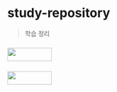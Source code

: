 # study-repository

> 학습 정리

<!-- <img src="https://img.shields.io/badge/HTML-E34F26?style=flat-square&logo=HTML5&logoColor=white"/>
<img src="https://img.shields.io/badge/CSS3-1572B6?style=flat-square&logo=CSS3&logoColor=white"/> -->
<!-- <img src="https://img.shields.io/badge/Sass-CC6699?style=flat-square&logo=Sass&logoColor=white"/> -->

### [<img src="https://img.shields.io/badge/JavaScript-F7DF1E?style=flat-square&logo=JavaScript&logoColor=white" style="width: 100px; height:30px"/>](https://github.com/minomad/study-repository/tree/main/JavaScript)

<!-- ### TypeScript -->

### [<img src="https://img.shields.io/badge/React-61DAFB?style=flat-square&logo=React&logoColor=black" style="width: 100px; height:30px"/>](https://github.com/minomad/study-repository/tree/main/React)

<!-- <img src="https://img.shields.io/badge/TypeScript-3178C6?style=flat-square&logo=TypeScript&logoColor=white"/> -->
